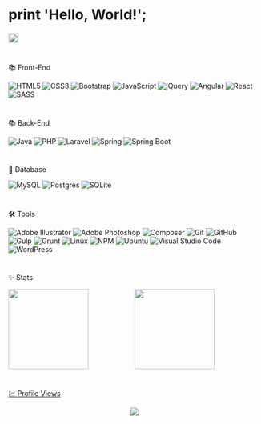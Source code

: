 # print 'Hello, World!';

###### <img src="https://upload.wikimedia.org/wikipedia/commons/thumb/0/05/Flag_of_Brazil.svg/749px-Flag_of_Brazil.svg.png" width="20px">

#
📚 Front-End

![HTML5](https://img.shields.io/badge/HTML5-2b2b2b.svg?style=flat&logo=html5&logoColor=e54c21)
![CSS3](https://img.shields.io/badge/CSS3-2b2b2b.svg?style=flat&logo=css3&logoColor=264de4)
![Bootstrap](https://img.shields.io/badge/Bootstrap-2b2b2b.svg?style=flat&logo=bootstrap&logoColor=8713f4)
![JavaScript](https://img.shields.io/badge/JavaScript-2b2b2b.svg?style=flat&logo=javascript&logoColor=#2b2b2b)
![jQuery](https://img.shields.io/badge/jQuery-2b2b2b.svg?style=flat&logo=jquery&logoColor=1169ae)
![Angular](https://img.shields.io/badge/Angular-2b2b2b.svg?style=flat&logo=angular&logoColor=DD0031)
![React](https://img.shields.io/badge/React-2b2b2b.svg?style=flat&logo=react&logoColor=61DAFB)
![SASS](https://img.shields.io/badge/Sass-2b2b2b.svg?style=flat&logo=SASS&logoColor=#cd6799)

#
📚 Back-End

![Java](https://img.shields.io/badge/Java-2b2b2b.svg?style=flat&logo=openjdk&logoColor=FFFFFF)
![PHP](https://img.shields.io/badge/PHP-2b2b2b.svg?style=flat&logo=php&logoColor=#464b8a)
![Laravel](https://img.shields.io/badge/Laravel-2b2b2b.svg?style=flat&logo=laravel&logoColor=FF2D20)
![Spring](https://img.shields.io/badge/Spring-2b2b2b.svg?style=flat&logo=spring&logoColor=6DB33F)
![Spring Boot](https://img.shields.io/badge/Spring%20Boot-2b2b2b.svg?style=flat&logo=springboot&logoColor=6DB33F)

#
💾 Database

![MySQL](https://img.shields.io/badge/MySQL-2b2b2b.svg?style=flat&logo=mysql&logoColor=1e4c68)
![Postgres](https://img.shields.io/badge/PostgreSQL-2b2b2b.svg?style=flat&logo=postgresql&logoColor=2f6792)
![SQLite](https://img.shields.io/badge/SQLite-2b2b2b.svg?style=flat&logo=sqlite&logoColor=2f6792)

#
🛠️ Tools

![Adobe Illustrator](https://img.shields.io/badge/Adobe%20Illustrator-2b2b2b.svg?style=flat&logo=adobe%20illustrator&logoColor=ff9a00)
![Adobe Photoshop](https://img.shields.io/badge/Adobe%20Photoshop-2b2b2b.svg?style=flat&logo=adobe%20photoshop&logoColor=31a8ff)
![Composer](https://img.shields.io/badge/Composer-2b2b2b.svg?style=flat&logo=Composer&logoColor=white)
![Git](https://img.shields.io/badge/GIT-2b2b2b.svg?style=flat&logo=git&logoColor=F05032)
![GitHub](https://img.shields.io/badge/GitHub-2b2b2b.svg?style=flat&logo=github&logoColor=white)
![Gulp](https://img.shields.io/badge/Gulp-2b2b2b.svg?style=flat&logo=gulp&logoColor=CF4647)
![Grunt](https://img.shields.io/badge/Grunt-2b2b2b.svg?style=flat&logo=grunt&logoColor=FAA918)
![Linux](https://img.shields.io/badge/Linux-2b2b2b?style=flat&logo=linux&logoColor=FCC624)
![NPM](https://img.shields.io/badge/NPM-2b2b2b.svg?style=flat&logo=npm&logoColor=CB3837)
![Ubuntu](https://img.shields.io/badge/Ubuntu-2b2b2b?style=flat&logo=ubuntu&logoColor=E95420)
![Visual Studio Code](https://img.shields.io/badge/Visual%20Studio%20Code-2b2b2b.svg?style=flat&logo=visual-studio-code&logoColor=007ACC)
![WordPress](https://img.shields.io/badge/WordPress-2b2b2b.svg?style=flat&logo=WordPress&logoColor=003B57)

#
✨ Stats

<div align="center">
  <a href="https://github.com/andrewrdev">
  <img height="160em" style="float:left;" src="https://github-readme-stats.vercel.app/api?username=andrewrdev&show_icons=true&theme=react&include_all_commits=true&count_private=true"/>
  <img height="160em" src="https://github-readme-stats.vercel.app/api/top-langs/?username=andrewrdev&hide=hack,shell&layout=compact&langs_count=10&theme=react"/>
</div>
  
# 
💹 Profile Views
    
<div align="center">  
     <img alingn="center" src="https://profile-counter.glitch.me/andrewrdev/count.svg" />
</div>
